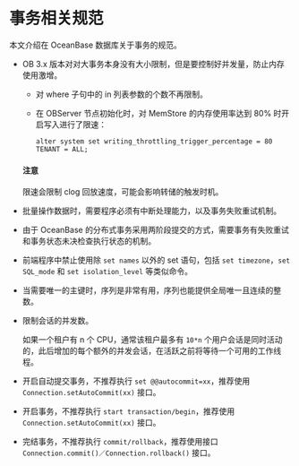 # 事务相关规范

本文介绍在 OceanBase 数据库关于事务的规范。

* OB 3.x 版本对对大事务本身没有大小限制，但是要控制好并发量，防止内存使用激增。

  * 对 where 子句中的 in 列表参数的个数不再限制。

  * 在 OBServer 节点初始化时，对 MemStore 的内存使用率达到 80% 时开启写入进行了限速：

    `alter system set writing_throttling_trigger_percentage = 80 TENANT = ALL;`

  <main id="notice" type='notice'>
    <h4>注意</h4>
    <p>限速会限制 clog 回放速度，可能会影响转储的触发时机。</p>
  </main>

* 批量操作数据时，需要程序必须有中断处理能力，以及事务失败重试机制。

* 由于 OceanBase 的分布式事务采用两阶段提交的方式，需要事务有失败重试和事务状态未决检查执行状态的机制。

* 前端程序中禁止使用除 `set names` 以外的 set 语句，包括 `set timezone`，`set SQL_mode` 和 `set isolation_level` 等类似命令。

* 当需要唯一的主键时，序列是非常有用，序列也能提供全局唯一且连续的整数。

* 限制会话的并发数。

  如果一个租户有 n 个 CPU，通常该租户最多有 `10*n` 个用户会话是同时活动的，此后增加的每个额外的并发会话，在活跃之前将等待一个可用的工作线程。
  
* 开启自动提交事务，不推荐执行 `set @@autocommit=xx`，推荐使用 `Connection.setAutoCommit(xx)` 接口。

* 开启事务，不推荐执行 `start transaction/begin`，推荐使用 `Connection.setAutoCommit(xx)` 接口。

* 完结事务，不推荐执行 `commit/rollback`，推荐使用接口 `Connection.commit()／Connection.rollback()` 接口。
